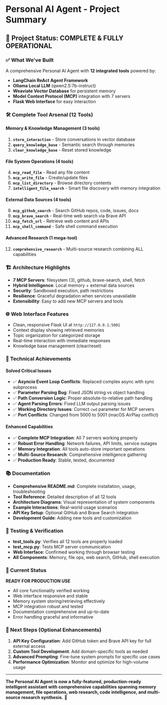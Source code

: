 # Personal AI Agent - Project Summary

## 🎉 Project Status: COMPLETE & FULLY OPERATIONAL

### ✅ What We've Built

A comprehensive Personal AI Agent with **12 integrated tools** powered by:

- **LangChain ReAct Agent Framework**
- **Ollama Local LLM** (qwen2.5:7b-instruct)
- **Weaviate Vector Database** for persistent memory
- **Model Context Protocol (MCP)** integration with 7 servers
- **Flask Web Interface** for easy interaction

### 🛠️ Complete Tool Arsenal (12 Tools)

#### Memory & Knowledge Management (3 tools)

1. **`store_interaction`** - Store conversations in vector database
2. **`query_knowledge_base`** - Semantic search through memories  
3. **`clear_knowledge_base`** - Reset stored knowledge

#### File System Operations (4 tools)

4. **`mcp_read_file`** - Read any file content
5. **`mcp_write_file`** - Create/update files
6. **`mcp_list_directory`** - Browse directory contents
7. **`intelligent_file_search`** - Smart file discovery with memory integration

#### External Data Sources (4 tools)

8. **`mcp_github_search`** - Search GitHub repos, code, issues, docs
9. **`mcp_brave_search`** - Real-time web search via Brave API
10. **`mcp_fetch_url`** - Retrieve web content and APIs
11. **`mcp_shell_command`** - Safe shell command execution

#### Advanced Research (1 mega-tool)

12. **`comprehensive_research`** - Multi-source research combining ALL capabilities

### 🏗️ Architecture Highlights

- **7 MCP Servers**: filesystem (3), github, brave-search, shell, fetch
- **Hybrid Intelligence**: Local memory + external data sources
- **Security**: Sandboxed execution, path restrictions
- **Resilience**: Graceful degradation when services unavailable
- **Extensibility**: Easy to add new MCP servers and tools

### 🌐 Web Interface Features

- Clean, responsive Flask UI at `http://127.0.0.1:5001`
- Context display showing retrieved memories
- Topic organization for categorized storage
- Real-time interaction with immediate responses
- Knowledge base management (clear/reset)

### 🚀 Technical Achievements

#### Solved Critical Issues

- ✅ **Asyncio Event Loop Conflicts**: Replaced complex async with sync subprocess
- ✅ **Parameter Parsing Bug**: Fixed JSON string vs object handling
- ✅ **Path Conversion Logic**: Proper absolute-to-relative path handling
- ✅ **Agent Parsing Errors**: Fixed LLM output parsing issues
- ✅ **Working Directory Issues**: Correct `cwd` parameter for MCP servers
- ✅ **Port Conflicts**: Changed from 5000 to 5001 (macOS AirPlay conflict)

#### Enhanced Capabilities

- ✅ **Complete MCP Integration**: All 7 servers working properly
- ✅ **Robust Error Handling**: Network failures, API limits, service outages
- ✅ **Memory Integration**: All tools auto-store important operations
- ✅ **Multi-Source Research**: Comprehensive intelligence gathering
- ✅ **Production Ready**: Stable, tested, documented

### 📚 Documentation

- **Comprehensive README.md**: Complete installation, usage, troubleshooting
- **Tool Reference**: Detailed description of all 12 tools
- **Architecture Diagrams**: Visual representation of system components
- **Example Interactions**: Real-world usage scenarios
- **API Key Setup**: Optional GitHub and Brave Search integration
- **Development Guide**: Adding new tools and customization

### 🧪 Testing & Verification

- **test_tools.py**: Verifies all 12 tools are properly loaded
- **test_mcp.py**: Tests MCP server communication
- **Web Interface**: Confirmed working through browser testing
- **All Components**: Memory, file ops, web search, GitHub, shell execution

### 🔑 Current Status

**READY FOR PRODUCTION USE**

- All core functionality verified working
- Web interface responsive and stable  
- Memory system storing/retrieving effectively
- MCP integration robust and tested
- Documentation comprehensive and up-to-date
- Error handling graceful and informative

### 🎯 Next Steps (Optional Enhancements)

1. **API Key Configuration**: Add GitHub token and Brave API key for full external access
2. **Custom Tool Development**: Add domain-specific tools as needed
3. **Advanced Prompting**: Fine-tune system prompts for specific use cases
4. **Performance Optimization**: Monitor and optimize for high-volume usage

---

**The Personal AI Agent is now a fully-featured, production-ready intelligent assistant with comprehensive capabilities spanning memory management, file operations, web research, code intelligence, and multi-source research synthesis.** 🎉
